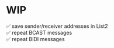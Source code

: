 # WIP

:white_check_mark: save sender/receiver addresses in List2<br/>
:white_check_mark: repeat BCAST messages<br/>
:white_check_mark: repeat BIDI messages
